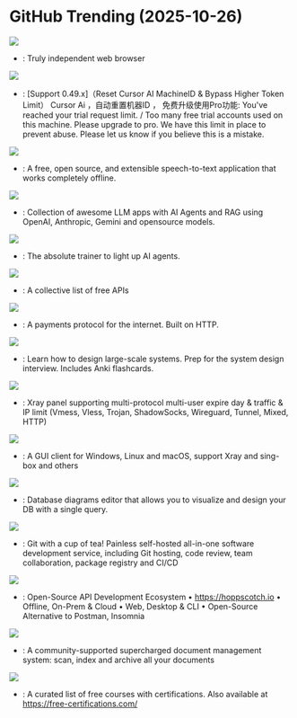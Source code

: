 # GitHub Trending (2025-10-26)

![](https://img.shields.io/badge/C%2B%2B-New%201-green?style=flat-square&logo=appveyor)
- [](https://github.comundefined): Truly independent web browser

![](https://img.shields.io/badge/Python-New%20610-green?style=flat-square&logo=appveyor)
- [](https://github.comundefined): [Support 0.49.x]（Reset Cursor AI MachineID & Bypass Higher Token Limit） Cursor Ai ，自动重置机器ID ， 免费升级使用Pro功能: You've reached your trial request limit. / Too many free trial accounts used on this machine. Please upgrade to pro. We have this limit in place to prevent abuse. Please let us know if you believe this is a mistake.

![](https://img.shields.io/badge/TypeScript-New%20210-green?style=flat-square&logo=appveyor)
- [](https://github.comundefined): A free, open source, and extensible speech-to-text application that works completely offline.

![](https://img.shields.io/badge/Python-New%20185-green?style=flat-square&logo=appveyor)
- [](https://github.comundefined): Collection of awesome LLM apps with AI Agents and RAG using OpenAI, Anthropic, Gemini and opensource models.

![](https://img.shields.io/badge/Python-New%20186-green?style=flat-square&logo=appveyor)
- [](https://github.comundefined): The absolute trainer to light up AI agents.

![](https://img.shields.io/badge/Python-New%20637-green?style=flat-square&logo=appveyor)
- [](https://github.comundefined): A collective list of free APIs

![](https://img.shields.io/badge/TypeScript-New%20198-green?style=flat-square&logo=appveyor)
- [](https://github.comundefined): A payments protocol for the internet. Built on HTTP.

![](https://img.shields.io/badge/Python-New%20118-green?style=flat-square&logo=appveyor)
- [](https://github.comundefined): Learn how to design large-scale systems. Prep for the system design interview. Includes Anki flashcards.

![](https://img.shields.io/badge/HTML-New%2037-green?style=flat-square&logo=appveyor)
- [](https://github.comundefined): Xray panel supporting multi-protocol multi-user expire day & traffic & IP limit (Vmess, Vless, Trojan, ShadowSocks, Wireguard, Tunnel, Mixed, HTTP)

![](https://img.shields.io/badge/C%23-New%2084-green?style=flat-square&logo=appveyor)
- [](https://github.comundefined): A GUI client for Windows, Linux and macOS, support Xray and sing-box and others

![](https://img.shields.io/badge/TypeScript-New%2024-green?style=flat-square&logo=appveyor)
- [](https://github.comundefined): Database diagrams editor that allows you to visualize and design your DB with a single query.

![](https://img.shields.io/badge/Go-New%2030-green?style=flat-square&logo=appveyor)
- [](https://github.comundefined): Git with a cup of tea! Painless self-hosted all-in-one software development service, including Git hosting, code review, team collaboration, package registry and CI/CD

![](https://img.shields.io/badge/TypeScript-New%20249-green?style=flat-square&logo=appveyor)
- [](https://github.comundefined): Open-Source API Development Ecosystem • https://hoppscotch.io • Offline, On-Prem & Cloud • Web, Desktop & CLI • Open-Source Alternative to Postman, Insomnia

![](https://img.shields.io/badge/Python-New%20190-green?style=flat-square&logo=appveyor)
- [](https://github.comundefined): A community-supported supercharged document management system: scan, index and archive all your documents

![](https://img.shields.io/badge/none-New%20362-green?style=flat-square&logo=appveyor)
- [](https://github.comundefined): A curated list of free courses with certifications. Also available at https://free-certifications.com/

